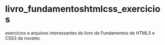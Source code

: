 # livro_fundamentoshtmlcss_exercicios
 exercicios e arquivos interessantes do livro de Fundamentos de HTML5 e CSS3 da novatec
